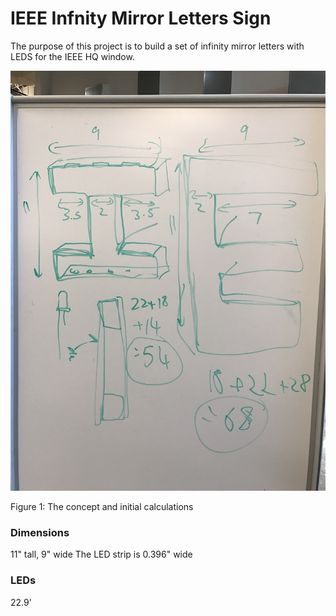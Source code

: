 # IEEE Infnity Mirror Letters Sign
The purpose of this project is to build a set of infinity mirror letters with LEDS for the IEEE HQ window.

![image](./images/initial-sketch.JPG)

Figure 1: The concept and initial calculations

### Dimensions
11" tall, 9" wide
The LED strip is 0.396" wide

### LEDs
22.9'


